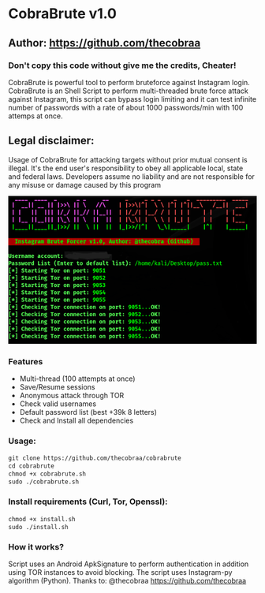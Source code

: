 # CobraBrute v1.0
## Author: https://github.com/thecobraa
### Don't copy this code without give me the credits, Cheater! 
CobraBrute is powerful tool to perform bruteforce against Instagram login.
CobraBrute is an Shell Script to perform multi-threaded brute force attack against Instagram, this script can bypass login limiting and it can test infinite number of passwords with a rate of about 1000 passwords/min with 100 attemps at once.

## Legal disclaimer:
Usage of CobraBrute for attacking targets without prior mutual consent is illegal. It's the end user's responsibility to obey all applicable local, state and federal laws. Developers assume no liability and are not responsible for any misuse or damage caused by this program 

![Cobra-Brute](https://github.com/thecobraa/cobrabrute/blob/main/cobrabrute.png)

### Features
- Multi-thread (100 attempts at once)
- Save/Resume sessions
- Anonymous attack through TOR
- Check valid usernames
- Default password list (best +39k 8 letters)
- Check and Install all dependencies

### Usage:
```
git clone https://github.com/thecobraa/cobrabrute
cd cobrabrute
chmod +x cobrabrute.sh
sudo ./cobrabrute.sh
```

### Install requirements (Curl, Tor, Openssl):

```
chmod +x install.sh
sudo ./install.sh
```

### How it works?

Script uses an Android ApkSignature to perform authentication in addition using TOR instances to avoid blocking. 
The script uses Instagram-py algorithm (Python).
Thanks to: @thecobraa https://github.com/thecobraa
